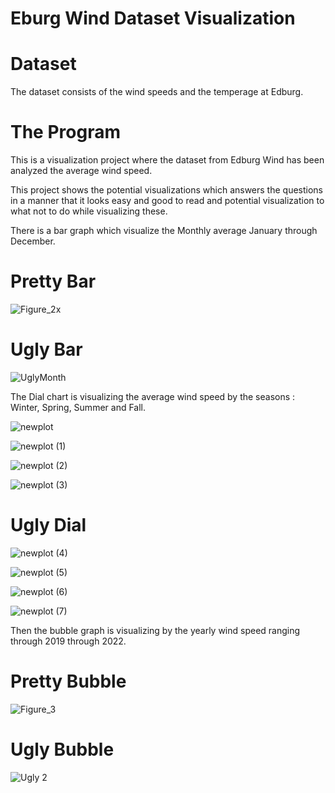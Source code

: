 # Eburg Wind Dataset Visualization

# Dataset 

The dataset consists of the wind speeds and the temperage at Edburg.

# The Program

This is a visualization project where the dataset from Edburg Wind has been analyzed the average wind speed.

This project shows the potential visualizations which answers the questions in a manner that it looks easy and good to read and potential visualization to  what not to do while visualizing these.

There is a bar graph which visualize the Monthly average January through December.

# Pretty Bar 

![Figure_2](https://user-images.githubusercontent.com/47652496/192637980-f6cb84e0-69bf-4c0d-aba2-d4f2fc647d24.png)x

# Ugly Bar 

![UglyMonth](https://user-images.githubusercontent.com/47652496/192638436-2ebb1cdd-c82b-475d-a526-073c548f52ab.png)


The Dial chart is visualizing the average wind speed by the seasons : Winter, Spring, Summer and Fall. 

![newplot](https://user-images.githubusercontent.com/47652496/192637786-69227b0b-e941-4a14-b800-d6a5a16d0b6c.png)

![newplot (1)](https://user-images.githubusercontent.com/47652496/192637842-76d61671-695f-4808-a5da-c89d4fb1ffcf.png)

![newplot (2)](https://user-images.githubusercontent.com/47652496/192637843-fece3d83-21a1-4f47-92fa-82e541cde2cb.png)

![newplot (3)](https://user-images.githubusercontent.com/47652496/192637844-ab83c65a-384a-4fc3-a359-96007079b837.png)

# Ugly Dial 

![newplot (4)](https://user-images.githubusercontent.com/47652496/192638202-e5f7406b-23cc-402e-9f1f-12636415e94b.png)
 
![newplot (5)](https://user-images.githubusercontent.com/47652496/192638207-552eadc3-c988-43db-9077-1986ac294c0d.png)

![newplot (6)](https://user-images.githubusercontent.com/47652496/192638208-81a7863b-239f-4fd6-8730-6311ce35aae8.png)

![newplot (7)](https://user-images.githubusercontent.com/47652496/192638210-52443e8a-28b6-41d8-8b70-bf0621d7f347.png)


Then the bubble graph is visualizing by the yearly wind speed ranging through 2019 through 2022.

# Pretty Bubble 

![Figure_3](https://user-images.githubusercontent.com/47652496/192638064-f996978c-8ab5-4c88-b715-cbed8e982501.png)

# Ugly Bubble 

![Ugly 2](https://user-images.githubusercontent.com/47652496/192638412-4f375a97-49c5-4b26-89a3-84d8b8019214.png)
